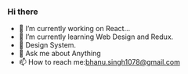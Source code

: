 ### Hi there

- 🔭 I’m currently working on React...
- 🌱 I’m currently learning Web Design and Redux.
- 🤔 Design System.
- 💬 Ask me about Anything 
- 📫 How to reach me:bhanu.singh1078@gmail.com 


 
 
